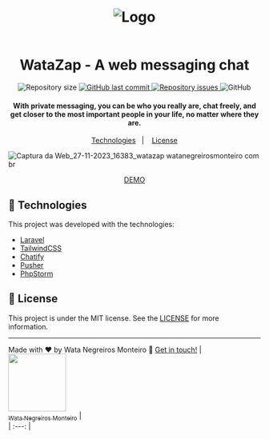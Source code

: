 <h1 align="center">

![Logo](https://github.com/WataNegreirosMonteiro/watazap/assets/90472705/e0df58a3-882d-4bac-92f4-9bd744bff80a)

<br>
WataZap - A web messaging chat
</h1>

<p align="center">

  <img alt="Repository size" src="https://img.shields.io/github/repo-size/WataNegreirosMonteiro/watazap.svg">
  <a href="https://github.com/WataNegreirosMonteiro">
    <img alt="GitHub last commit" src="https://img.shields.io/github/last-commit/WataNegreirosMonteiro/watazap.svg">
  </a>

  <a href="https://github.com/lukemorales/bancointer/issues">
    <img alt="Repository issues" src="https://img.shields.io/github/issues/WataNegreirosMonteiro/watazap.svg">
  </a>

  <img alt="GitHub" src="https://img.shields.io/github/license/WataNegreirosMonteiro/watazap.svg">
</p>

<h4 align="center">
    With private messaging, you can be who you really are, chat freely, and get closer to the most important people in your life, no matter where they are.
</h4>

<p align="center">
  <a href="#rocket-technologies">Technologies</a>&nbsp;&nbsp;&nbsp;|&nbsp;&nbsp;&nbsp;
  <a href="#memo-license">License</a>
</p>

![Captura da Web_27-11-2023_16383_watazap watanegreirosmonteiro com br](https://github.com/WataNegreirosMonteiro/watazap/assets/90472705/d650569b-6e0c-4c39-a772-2033d3e1ddd8)


<p align="center">
  <a href="https://watazap.watanegreirosmonteiro.com.br/" target="_blank">
    DEMO
  </a>
</p>

## :rocket: Technologies

This project was developed with the technologies:

- [Laravel](https://laravel.com/)
- [TailwindCSS](https://tailwindcss.com/)
- [Chatify](https://chatify.munafio.com/)
- [Pusher](https://pusher.com/)
- [PhpStorm](https://www.jetbrains.com/phpstorm/promo/?source=google&medium=cpc&campaign=AMER_en_BR_PhpStorm_Branded&term=phpstorm&content=540304889981&gad=1&gclid=CjwKCAiAjfyqBhAsEiwA-UdzJFM5CDwBPAuoc9godeizCFTQSUHczNQ9v7cUZVB9PWffZz4OUr5TZxoCySwQAvD_BwE)

## :memo: License

This project is under the MIT license. See the [LICENSE](https://github.com/WataNegreirosMonteiro/watazap/blob/master/LICENSE) for more information.

---

Made with ♥ by Wata Negreiros Monteiro :wave: [Get in touch!](https://www.linkedin.com/in/wata-negreiros-monteiro-2a94ab1a7/)
| [<img src="https://avatars.githubusercontent.com/u/90472705?v=4" width=115><br><sub>Wata Negreiros Monteiro</sub>](https://github.com/WataNegreirosMonteiro) |  
| :---: | 
